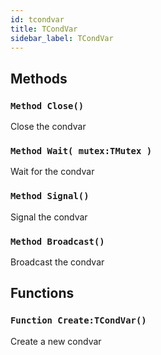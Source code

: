 ```yaml
---
id: tcondvar
title: TCondVar
sidebar_label: TCondVar
---
```



## Methods

### `Method Close()`

Close the condvar


### `Method Wait( mutex:TMutex )`

Wait for the condvar


### `Method Signal()`

Signal the condvar


### `Method Broadcast()`

Broadcast the condvar


## Functions

### `Function Create:TCondVar()`

Create a new condvar


